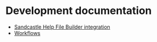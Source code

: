 <!-- u250430-->

# Development documentation

* [Sandcastle Help File Builder integration](./shfb/sandcastle-help-file-builder-integration)
* [Workflows](./workflows.md)